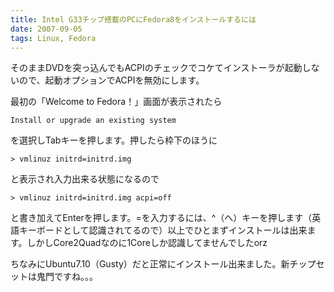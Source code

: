 ```yaml
---
title: Intel G33チップ搭載のPCにFedora8をインストールするには
date: 2007-09-05
tags: Linux, Fedora
---
```


そのままDVDを突っ込んでもACPIのチェックでコケてインストーラが起動しないので、起動オプションでACPIを無効にします。

最初の「Welcome to Fedora！」画面が表示されたら

```
Install or upgrade an existing system
```

を選択しTabキーを押します。押したら枠下のほうに

```
> vmlinuz initrd=initrd.img
```

と表示され入力出来る状態になるので

```
> vmlinuz initrd=initrd.img acpi=off
```

と書き加えてEnterを押します。=を入力するには、^（へ）キーを押します（英語キーボードとして認識されてるので）以上でひとまずインストールは出来ます。しかしCore2Quadなのに1Coreしか認識してませんでしたorz

ちなみにUbuntu7.10（Gusty）だと正常にインストール出来ました。新チップセットは鬼門ですね。。。
